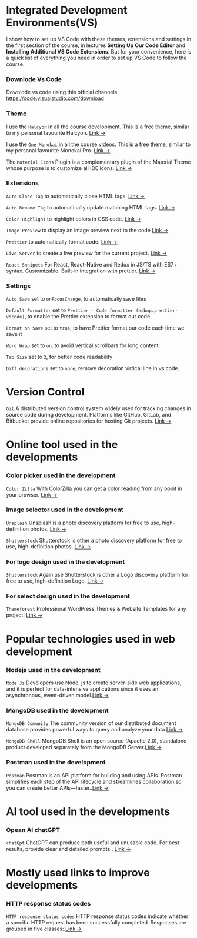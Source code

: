 # Integrated Development Environments(VS)

I show how to set up VS Code with these themes, extensions and settings in the first section of the course, in lectures **Setting Up Our Code Editor** and **Installing Additional VS Code Extensions**. But for your convenience, here is a quick list of everything you need in order to set up VS Code to follow the course.

### Downlode Vs Code

Downlode vs code using this official channels https://code.visualstudio.com/download

### Theme

I use the `Halcyon` in all the course development. This is a free theme, similar to my personal favourite Halcyon. [Link &rarr;](https://marketplace.visualstudio.com/items?itemName=brittanychiang.halcyon-vscode)

I use the `One Monokai` in all the course videos. This is a free theme, similar to my personal favourite Monokai Pro. [Link &rarr;](https://marketplace.visualstudio.com/items?itemName=azemoh.one-monokai)

The `Material Icons` Plugin is a complementary plugin of the Material Theme whose purpose is to customize all IDE icons. [Link &rarr;](https://marketplace.visualstudio.com/items?itemName=PKief.material-icon-theme)


### Extensions

`Auto Close Tag` to automatically close HTML tags. [Link &rarr;](https://marketplace.visualstudio.com/items?itemName=formulahendry.auto-close-tag)

`Auto Rename Tag` to automatically update matching HTML tags. [Link &rarr;](https://marketplace.visualstudio.com/items?itemName=formulahendry.auto-rename-tag)

`Color Highlight` to highlight colors in CSS code. [Link &rarr;](https://marketplace.visualstudio.com/items?itemName=naumovs.color-highlight)

`Image Preview` to display an image preview next to the code [Link &rarr;](https://marketplace.visualstudio.com/items?itemName=kisstkondoros.vscode-gutter-preview)

`Prettier` to automatically format code. [Link &rarr;](https://marketplace.visualstudio.com/items?itemName=esbenp.prettier-vscode)

`Live Server` to create a live preview for the current project. [Link &rarr;](https://marketplace.visualstudio.com/items?itemName=ritwickdey.LiveServer)

`React Snnipets`  For React, React-Native and Redux in JS/TS with ES7+ syntax. Customizable. Built-in integration with prettier.  [Link &rarr;](https://marketplace.visualstudio.com/items?itemName=dsznajder.es7-react-js-snippets)

### Settings

`Auto Save` set to `onFocusChange`, to automatically save files

`Default Formatter` set to `Prettier - Code formatter (esbnp.prettier-vscode)`, to enable the Prettier extension to format our code

`Format on Save` set to `true`, to have Prettier format our code each time we save it

`Word Wrap` set to `on`, to avoid vertical scrollbars for long content

`Tab Size` set to `2`, for better code readability

`Diff decorations` set to `none`, remove decoration virtical line in vs code.



# Version Control

`Git` A distributed version control system widely used for tracking changes in source code during development. Platforms like GitHub, GitLab, and Bitbucket provide online repositories for hosting Git projects. [Link &rarr;](https://git-scm.com/downloads)



# Online tool used in the developments

### Color picker used in the development

`Color Zilla` With ColorZilla you can get a color reading from any point in your browser. [Link &rarr;](https://marketplace.visualstudio.com/items?itemName=formulahendry.auto-rename-tag)

### Image selector used in the development

`Unsplash` Unsplash is a photo discovery platform for free to use, high-definition photos. [Link &rarr;](https://unsplash.com/)

`Shutterstock` Shutterstock is other a photo discovery platform for free to use, high-definition photos. [Link &rarr;](https://www.shutterstock.com/)

### For logo design used in the development

`Shutterstock` Again use Shutterstock is other a Logo discovery platform for free to use, high-definition Logo. [Link &rarr;](https://www.shutterstock.com/)

 

### For select design used in the development

`Themeforest` Professional WordPress Themes & Website Templates for any project. [Link &rarr;](https://themeforest.net/)



# Popular technologies used in web development

### Nodejs used in the development 

`Node Js` Developers use Node. js to create server-side web applications, and it is perfect for data-intensive applications since it uses an asynchronous, event-driven model.[Link &rarr;](https://nodejs.org/en/download)

### MongoDB used in the development 

`MongoDB Comunity` The community version of our distributed document database provides powerful ways to query and analyze your data.[Link &rarr;](https://www.mongodb.com/try/download/community-kubernetes-operator)

`MongoDB Shell` MongoDB Shell is an open source (Apache 2.0), standalone product developed separately from the MongoDB Server.[Link &rarr;](https://www.mongodb.com/try/download/shell)

### Postman used in the development 

`Postman` Postman is an API platform for building and using APIs. Postman simplifies each step of the API lifecycle and streamlines collaboration so you can create better APIs—faster..[Link &rarr;](https://www.postman.com/downloads/)



# AI tool used in the developments

### Opean AI chatGPT

`chatGpt` ChatGPT can produce both useful and unusable code. For best results, provide clear and detailed prompts.. [Link &rarr;](https://chat.openai.com/)



# Mostly used links to improve developments

### HTTP response status codes 

`HTTP response status codes` HTTP response status codes indicate whether a specific HTTP request has been successfully completed. Responses are grouped in five classes:.[Link &rarr;](https://developer.mozilla.org/en-US/docs/Web/HTTP/Status)




